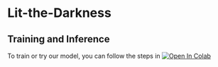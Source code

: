 # Lit-the-Darkness
## Training and Inference
To train or try our model, you can follow the steps in [![Open In Colab](https://colab.research.google.com/assets/colab-badge.svg)](https://colab.research.google.com/drive/1_NxLB93KvbdYnZwnBeLYP0MdveJJgVjr?usp=sharing)
